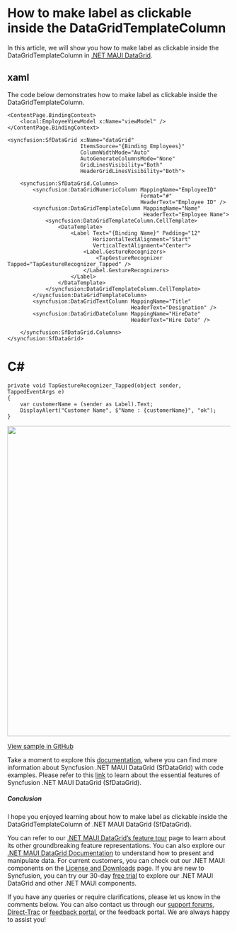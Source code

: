 # How to make label as clickable inside the DataGridTemplateColumn
In this article, we will show you how to make label as clickable inside the DataGridTemplateColumn in [.NET MAUI DataGrid](https://www.syncfusion.com/maui-controls/maui-datagrid).

## xaml
The code below demonstrates how to make label as clickable inside the DataGridTemplateColumn.
```
<ContentPage.BindingContext>
    <local:EmployeeViewModel x:Name="viewModel" />
</ContentPage.BindingContext>

<syncfusion:SfDataGrid x:Name="dataGrid"
                       ItemsSource="{Binding Employees}"
                       ColumnWidthMode="Auto"
                       AutoGenerateColumnsMode="None"
                       GridLinesVisibility="Both"
                       HeaderGridLinesVisibility="Both">

    <syncfusion:SfDataGrid.Columns>
        <syncfusion:DataGridNumericColumn MappingName="EmployeeID"
                                          Format="#"
                                          HeaderText="Employee ID" />
        <syncfusion:DataGridTemplateColumn MappingName="Name"
                                           HeaderText="Employee Name">
            <syncfusion:DataGridTemplateColumn.CellTemplate>
                <DataTemplate>
                    <Label Text="{Binding Name}" Padding="12"
                           HorizontalTextAlignment="Start"
                           VerticalTextAlignment="Center">
                        <Label.GestureRecognizers>
                            <TapGestureRecognizer Tapped="TapGestureRecognizer_Tapped" />
                        </Label.GestureRecognizers>
                    </Label>
                </DataTemplate>
            </syncfusion:DataGridTemplateColumn.CellTemplate>
        </syncfusion:DataGridTemplateColumn>
        <syncfusion:DataGridTextColumn MappingName="Title"
                                       HeaderText="Designation" />
        <syncfusion:DataGridDateColumn MappingName="HireDate"
                                       HeaderText="Hire Date" />

    </syncfusion:SfDataGrid.Columns>
</syncfusion:SfDataGrid>
``` 

# C#
```
private void TapGestureRecognizer_Tapped(object sender, TappedEventArgs e)
{
    var customerName = (sender as Label).Text;
    DisplayAlert("Customer Name", $"Name : {customerName}", "ok");
}
```

<img src="https://support.syncfusion.com/kb/agent/attachment/inline?token=eyJhbGciOiJodHRwOi8vd3d3LnczLm9yZy8yMDAxLzA0L3htbGRzaWctbW9yZSNobWFjLXNoYTI1NiIsInR5cCI6IkpXVCJ9.eyJpZCI6IjM1MDA3Iiwib3JnaWQiOiIzIiwiaXNzIjoic3VwcG9ydC5zeW5jZnVzaW9uLmNvbSJ9.HrImJhN2zWQAl8Cc_1fbgebpGvIsLycjPIW33DZTWPo" width=700 />

[View sample in GitHub](https://github.com/SyncfusionExamples/How-can-we-make-label-as-clickable-inside-the-DataGridTemplateColumn)

Take a moment to explore this [documentation](https://help.syncfusion.com/maui/datagrid/overview), where you can find more information about Syncfusion .NET MAUI DataGrid (SfDataGrid) with code examples. Please refer to this [link](https://www.syncfusion.com/maui-controls/maui-datagrid) to learn about the essential features of Syncfusion .NET MAUI DataGrid (SfDataGrid).
 
##### Conclusion
 
I hope you enjoyed learning about how to make label as clickable inside the DataGridTemplateColumn of .NET MAUI DataGrid (SfDataGrid).
 
You can refer to our [.NET MAUI DataGrid’s feature tour](https://www.syncfusion.com/maui-controls/maui-datagrid) page to learn about its other groundbreaking feature representations. You can also explore our [.NET MAUI DataGrid Documentation](https://help.syncfusion.com/maui/datagrid/getting-started) to understand how to present and manipulate data. 
For current customers, you can check out our .NET MAUI components on the [License and Downloads](https://www.syncfusion.com/sales/teamlicense) page. If you are new to Syncfusion, you can try our 30-day [free trial](https://www.syncfusion.com/downloads/maui) to explore our .NET MAUI DataGrid and other .NET MAUI components.
 
If you have any queries or require clarifications, please let us know in the comments below. You can also contact us through our [support forums](https://www.syncfusion.com/forums), [Direct-Trac](https://support.syncfusion.com/create) or [feedback portal](https://www.syncfusion.com/feedback/maui?control=sfdatagrid), or the feedback portal. We are always happy to assist you!